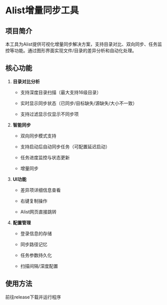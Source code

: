 # Alist增量同步工具



## 项目简介

本工具为Alist提供可视化增量同步解决方案，支持目录对比、双向同步、任务监控等功能。通过图形界面实现文件/目录的差异分析和自动化处理。



## 核心功能

1. **目录对比分析**

   - 支持深度目录扫描（最大支持16级目录）

   - 实时显示同步状态（已同步/目标缺失/源缺失/大小不一致）

   - 支持过滤显示仅显示不同步项



2. **智能同步**

   - 双向同步模式支持

   - 支持启动后自动同步任务（可配置延迟启动）

   - 任务进度监控与状态更新
  
   - 增量同步



4. **UI功能**

   - 差异项详细信息查看

   - 右键复制操作

   - Alist网页直接跳转



5. **配置管理**

   - 登录信息的存储

   - 同步路径记忆

   - 任务参数持久化

   - 扫描间隔/深度配置



## 使用方法
前往release下载并运行程序
